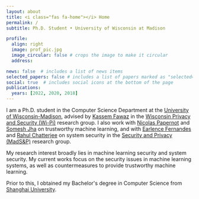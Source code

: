 ```yaml
---
layout: about
title: <i class="fas fa-home"></i> Home
permalink: /
subtitle: Ph.D. Student • University of Wisconsin at Madison

profile:
  align: right
  image: prof_pic.jpg
  image_circular: false # crops the image to make it circular
  address: 

news: false  # includes a list of news items
selected_papers: false # includes a list of papers marked as "selected={true}"
social: true  # includes social icons at the bottom of the page
publications:
  years: [2022, 2020, 2018]
---
```


I am a Ph.D. student in the Computer Science Department at the [University of Wisconsin-Madison](https://wisc.edu/), advised by [Kassem Fawaz](https://kassemfawaz.com/) in the [Wisconsin Privacy and Security (Wi-Pi)](https://wiscprivacy.com/) research group. I also work with [Nicolas Papernot](https://www.papernot.fr/) and [Somesh Jha](https://pages.cs.wisc.edu/~jha/) on trustworthy machine learning, and with [Earlence Fernandes](http://www.earlence.com/) and [Rahul Chatterjee](https://pages.cs.wisc.edu/~chatterjee/) on system security in the [Security and Privacy (MadS&P)](https://madsp.cs.wisc.edu/) research group.

My research interest broadly lies in machine learning security and system security. My current works focus on the security issues in machine learning systems, as well as countermeasures to provide trustworthy machine learning.

Prior to this, I obtained my Bachelor's degree in Computer Science from [Shanghai University](https://www.shu.edu.cn/).
